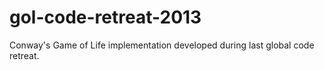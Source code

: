 gol-code-retreat-2013
=====================

Conway's Game of Life implementation developed during last global code retreat.
